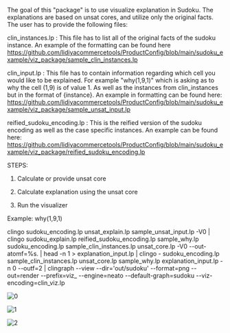 The goal of this "package" is to use visualize explanation in Sudoku. The explanations are based on unsat cores, and utilize only the original facts. The user has to provide the following files:

clin_instances.lp : This file has to list all of the original facts of the sudoku instance. An example of the formatting can be found here https://github.com/lidiyacommercetools/ProductConfig/blob/main/sudoku_example/viz_package/sample_clin_instances.lp

clin_input.lp : This file has to contain information regarding which cell you would like to be explained. For example "why(1,9,1)" which is asking as to why the cell (1,9) is of value 1. As well as the instances from clin_instances but in the format of {instance}. An example in formatting can be found here: https://github.com/lidiyacommercetools/ProductConfig/blob/main/sudoku_example/viz_package/sample_unsat_input.lp

reified_sudoku_encoding.lp : This is the reified version of the sudoku encoding as well as the case specific instances. An example can be found here: https://github.com/lidiyacommercetools/ProductConfig/blob/main/sudoku_example/viz_package/reified_sudoku_encoding.lp


STEPS:

1. Calculate or provide unsat core

2. Calculate explanation using the unsat core

3. Run the visualizer 



Example: why(1,9,1)

clingo sudoku_encoding.lp unsat_explain.lp sample_unsat_input.lp -V0 | clingo sudoku_explain.lp reified_sudoku_encoding.lp sample_why.lp sudoku_encoding.lp sample_clin_instances.lp unsat_core.lp -V0 --out-atomf=%s. | head -n 1 > explanation_input.lp | clingo - sudoku_encoding.lp sample_clin_instances.lp unsat_core.lp sample_why.lp explanation_input.lp -n 0 --outf=2 | clingraph --view --dir='out/sudoku' --format=png --out=render --prefix=viz_ --engine=neato --default-graph=sudoku --viz-encoding=clin_viz.lp


![0](https://user-images.githubusercontent.com/81679574/198844334-ef25232b-ed51-4c6d-9ceb-43188202ff30.png)


![1](https://user-images.githubusercontent.com/81679574/198844341-b5c7d864-3eae-4f8c-8136-f5048e1a02d5.png)


![2](https://user-images.githubusercontent.com/81679574/198844347-462a2caa-8afc-4744-b35f-bb41a7457dbb.png)


